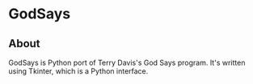 # GodSays
## About
GodSays is Python port of Terry Davis's God Says program. It's written using Tkinter, which is a Python interface.

